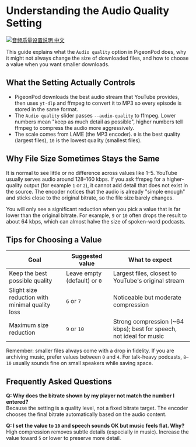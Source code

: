 # Understanding the Audio Quality Setting

[![音频质量设置说明 中文](https://img.shields.io/badge/%E9%9F%B3%E9%A2%91%E8%B4%A8%E9%87%8F%E8%AE%BE%E7%BD%AE%E8%AF%B4%E6%98%8E-%E4%B8%AD%E6%96%87-blue)](audio-quality-guide-zh.md)

This guide explains what the `Audio quality` option in PigeonPod does, why it might not always change the size of downloaded files, and how to choose a value when you want smaller downloads.

## What the Setting Actually Controls

- PigeonPod downloads the best audio stream that YouTube provides, then uses `yt-dlp` and ffmpeg to convert it to MP3 so every episode is stored in the same format.
- The `Audio quality` slider passes `--audio-quality` to ffmpeg. Lower numbers mean "keep as much detail as possible", higher numbers tell ffmpeg to compress the audio more aggressively.
- The scale comes from LAME (the MP3 encoder). `0` is the best quality (largest files), `10` is the lowest quality (smallest files).

## Why File Size Sometimes Stays the Same

It is normal to see little or no difference across values like 1–5. YouTube usually serves audio around 128–160 kbps. If you ask ffmpeg for a higher-quality output (for example `1` or `2`), it cannot add detail that does not exist in the source. The encoder notices that the audio is already "simple enough" and sticks close to the original bitrate, so the file size barely changes.

You will only see a significant reduction when you pick a value that is far lower than the original bitrate. For example, `9` or `10` often drops the result to about 64 kbps, which can almost halve the size of spoken-word podcasts.

## Tips for Choosing a Value

| Goal | Suggested value | What to expect |
| ---- | --------------- | -------------- |
| Keep the best possible quality | Leave empty (default) or `0` | Largest files, closest to YouTube's original stream |
| Slight size reduction with minimal quality loss | `6` or `7` | Noticeable but moderate compression |
| Maximum size reduction | `9` or `10` | Strong compression (~64 kbps); best for speech, not ideal for music |

Remember: smaller files always come with a drop in fidelity. If you are archiving music, prefer values between `0` and `4`. For talk-heavy podcasts, `8`–`10` usually sounds fine on small speakers while saving space.

## Frequently Asked Questions

**Q: Why does the bitrate shown by my player not match the number I entered?**  
Because the setting is a quality level, not a fixed bitrate target. The encoder chooses the final bitrate automatically based on the audio content.

**Q: I set the value to `10` and speech sounds OK but music feels flat. Why?**  
High compression removes subtle details (especially in music). Increase the value toward `5` or lower to preserve more detail.

